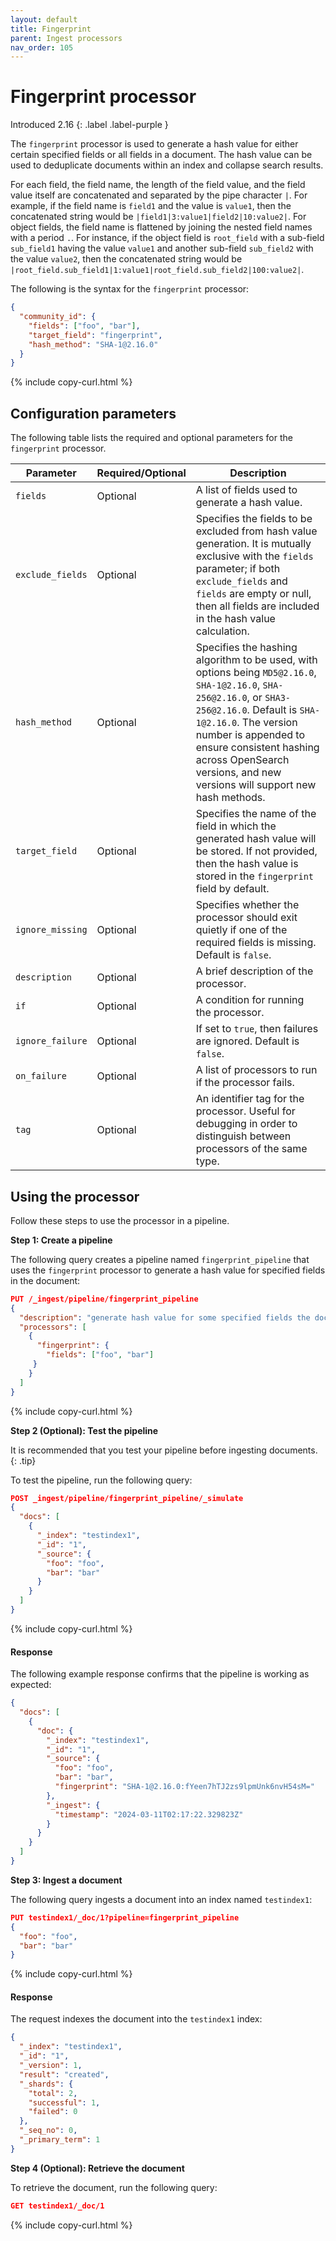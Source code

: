 ```yaml
---
layout: default
title: Fingerprint
parent: Ingest processors
nav_order: 105
---
```


# Fingerprint processor
Introduced 2.16
{: .label .label-purple }

The `fingerprint` processor is used to generate a hash value for either certain specified fields or all fields in a document. The hash value can be used to deduplicate documents within an index and collapse search results.

For each field, the field name, the length of the field value, and the field value itself are concatenated and separated by the pipe character `|`. For example, if the field name is `field1` and the value is `value1`, then the concatenated string would be `|field1|3:value1|field2|10:value2|`. For object fields, the field name is flattened by joining the nested field names with a period `.`. For instance, if the object field is `root_field` with a sub-field `sub_field1` having the value `value1` and another sub-field `sub_field2` with the value `value2`, then the concatenated string would be `|root_field.sub_field1|1:value1|root_field.sub_field2|100:value2|`.

The following is the syntax for the `fingerprint` processor:

```json
{
  "community_id": {
    "fields": ["foo", "bar"],
    "target_field": "fingerprint",
    "hash_method": "SHA-1@2.16.0"
  }
}
```
{% include copy-curl.html %}

## Configuration parameters

The following table lists the required and optional parameters for the `fingerprint` processor.

Parameter | Required/Optional | Description |
|-----------|-----------|-----------|
`fields`  | Optional  | A list of fields used to generate a hash value.  |
`exclude_fields`  | Optional  | Specifies the fields to be excluded from hash value generation. It is mutually exclusive with the `fields` parameter; if both `exclude_fields` and `fields` are empty or null, then all fields are included in the hash value calculation. |
`hash_method`  | Optional  | Specifies the hashing algorithm to be used, with options being `MD5@2.16.0`, `SHA-1@2.16.0`, `SHA-256@2.16.0`, or `SHA3-256@2.16.0`. Default is `SHA-1@2.16.0`. The version number is appended to ensure consistent hashing across OpenSearch versions, and new versions will support new hash methods. |
`target_field`  | Optional  | Specifies the name of the field in which the generated hash value will be stored. If not provided, then the hash value is stored in the `fingerprint` field by default. |
`ignore_missing`  | Optional  | Specifies whether the processor should exit quietly if one of the required fields is missing. Default is `false`. |
`description`  | Optional  | A brief description of the processor.  |
`if` | Optional | A condition for running the processor. |
`ignore_failure` | Optional | If set to `true`, then failures are ignored. Default is `false`. |
`on_failure` | Optional | A list of processors to run if the processor fails. |
`tag` | Optional | An identifier tag for the processor. Useful for debugging in order to distinguish between processors of the same type. |

## Using the processor

Follow these steps to use the processor in a pipeline.

**Step 1: Create a pipeline**

The following query creates a pipeline named `fingerprint_pipeline` that uses the `fingerprint` processor to generate a hash value for specified fields in the document: 

```json
PUT /_ingest/pipeline/fingerprint_pipeline
{
  "description": "generate hash value for some specified fields the document",
  "processors": [
    {
      "fingerprint": {
        "fields": ["foo", "bar"]
     }
    }
  ]
}
```
{% include copy-curl.html %}

**Step 2 (Optional): Test the pipeline**

It is recommended that you test your pipeline before ingesting documents.
{: .tip}

To test the pipeline, run the following query:

```json
POST _ingest/pipeline/fingerprint_pipeline/_simulate
{
  "docs": [
    {
      "_index": "testindex1",
      "_id": "1",
      "_source": {
        "foo": "foo",
        "bar": "bar"
      }
    }
  ]
}
```
{% include copy-curl.html %}

#### Response

The following example response confirms that the pipeline is working as expected:

```json
{
  "docs": [
    {
      "doc": {
        "_index": "testindex1",
        "_id": "1",
        "_source": {
          "foo": "foo",
          "bar": "bar",
          "fingerprint": "SHA-1@2.16.0:fYeen7hTJ2zs9lpmUnk6nvH54sM="
        },
        "_ingest": {
          "timestamp": "2024-03-11T02:17:22.329823Z"
        }
      }
    }
  ]
}
```

**Step 3: Ingest a document**

The following query ingests a document into an index named `testindex1`:

```json
PUT testindex1/_doc/1?pipeline=fingerprint_pipeline
{
  "foo": "foo",
  "bar": "bar"
}
```
{% include copy-curl.html %}

#### Response

The request indexes the document into the `testindex1` index:

```json
{
  "_index": "testindex1",
  "_id": "1",
  "_version": 1,
  "result": "created",
  "_shards": {
    "total": 2,
    "successful": 1,
    "failed": 0
  },
  "_seq_no": 0,
  "_primary_term": 1
}
```

**Step 4 (Optional): Retrieve the document**

To retrieve the document, run the following query:

```json
GET testindex1/_doc/1
```
{% include copy-curl.html %}
